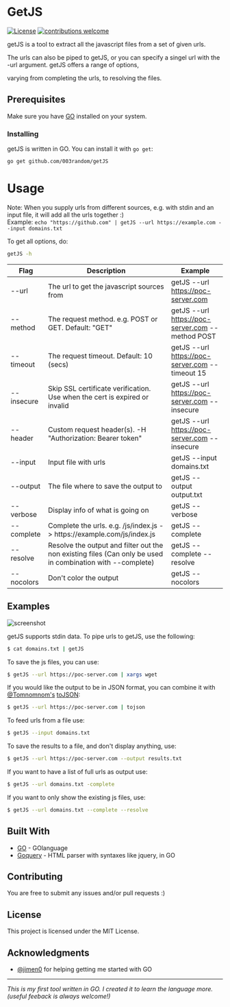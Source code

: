 # GetJS
[![License](https://img.shields.io/badge/license-MIT-_red.svg)](https://opensource.org/licenses/MIT)
[![contributions welcome](https://img.shields.io/badge/contributions-welcome-brightgreen.svg?style=flat)](https://github.com/003random/getJS/issues)

getJS is a tool to extract all the javascript files from a set of given urls.  

The urls can also be piped to getJS, or you can specify a singel url with the -url argument. getJS offers a range of options, 

varying from completing the urls, to resolving the files.

## Prerequisites

Make sure you have [GO](https://golang.org/) installed on your system.  

### Installing

getJS is written in GO. You can install it with `go get`:

```
go get github.com/003random/getJS
```

# Usage  
Note: When you supply urls from different sources, e.g. with stdin and an input file, it will add all the urls together :)  
Example: `echo "https://github.com" | getJS --url https://example.com --input domains.txt`  
  
To get all  options, do:  
```bash
getJS -h
```
  

| Flag | Description | Example |
|------|-------------|---------|
| --url   | The url to get the javascript sources from | getJS --url https://poc-server.com |
| --method   | The request method. e.g. POST or GET. Default: "GET"| getJS --url https://poc-server.com --method POST |
| --timeout   | The request timeout. Default: 10 (secs) | getJS --url https://poc-server.com --timeout 15 |
| --insecure   | Skip SSL certificate verification. Use when the cert is expired or invalid | getJS --url https://poc-server.com --insecure |
| --header   | Custom request header(s). -H "Authorization: Bearer token" | getJS --url https://poc-server.com --insecure |
| --input   | Input file with urls            | getJS --input domains.txt |
| --output   | The file where to save the output to        | getJS --output output.txt |
| --verbose  | Display info of what is going on           | getJS --verbose |
| --complete  | Complete the urls. e.g. /js/index.js -> htt<span></span>ps://example.<span></span>com/js/index.js  | getJS --complete |
| --resolve   | Resolve the output and filter out the non existing files (Can only be used in combination with --complete)   | getJS --complete --resolve |
| --nocolors   | Don't color the output   | getJS --nocolors |

## Examples  
  
 ![screenshot](https://poc-server.com/getJS/screenshot_.png)

    
getJS supports stdin data. To pipe urls to getJS, use the following:  

```bash
$ cat domains.txt | getJS
```  
  
To save the js files, you can use:  
```bash
$ getJS --url https://poc-server.com | xargs wget
```
  
If you would like the output to be in JSON format, you can combine it with [@Tomnomnom's](https://github.com/tomnomnom) [toJSON](https://github.com/tomnomnom/hacks/tree/master/tojson):  
```bash
$ getJS --url https://poc-server.com | tojson
```  
  
To feed urls from a file use:  
```bash
$ getJS --input domains.txt
```  
  
To save the results to a file, and don't display anything, use:  
```bash
$ getJS --url https://poc-server.com --output results.txt
```  
  
If you want to have a list of full urls as output use:  
```bash
$ getJS --url domains.txt -complete
```  
  
If you want to only show the existing js files, use:  
```bash
$ getJS --url domains.txt --complete --resolve
```  

## Built With

* [GO](http://golang.org/) - GOlanguage
* [Goquery](https://github.com/PuerkitoBio/goquery) - HTML parser with syntaxes like jquery, in GO


## Contributing

You are free to submit any issues and/or pull requests :)

## License

This project is licensed under the MIT License.

## Acknowledgments

* [@jimen0](https://github.com/jimen0) for helping getting me started with GO
  
    
---
    
*This is my first tool written in GO. I created it to learn the language more. (useful feeback is always welcome!)*
